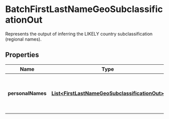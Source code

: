 

# BatchFirstLastNameGeoSubclassificationOut

Represents the output of inferring the LIKELY country subclassification (regional names).

## Properties

| Name | Type | Description | Notes |
|------------ | ------------- | ------------- | -------------|
|**personalNames** | [**List&lt;FirstLastNameGeoSubclassificationOut&gt;**](FirstLastNameGeoSubclassificationOut.md) | Classified names at sub country level (region or state) |  [optional] |



